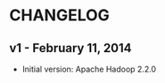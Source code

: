 CHANGELOG
=========

v1 - February 11, 2014
------------------------
* Initial version: Apache Hadoop 2.2.0
